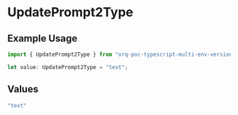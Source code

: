 # UpdatePrompt2Type

## Example Usage

```typescript
import { UpdatePrompt2Type } from "orq-poc-typescript-multi-env-version/models/operations";

let value: UpdatePrompt2Type = "text";
```

## Values

```typescript
"text"
```